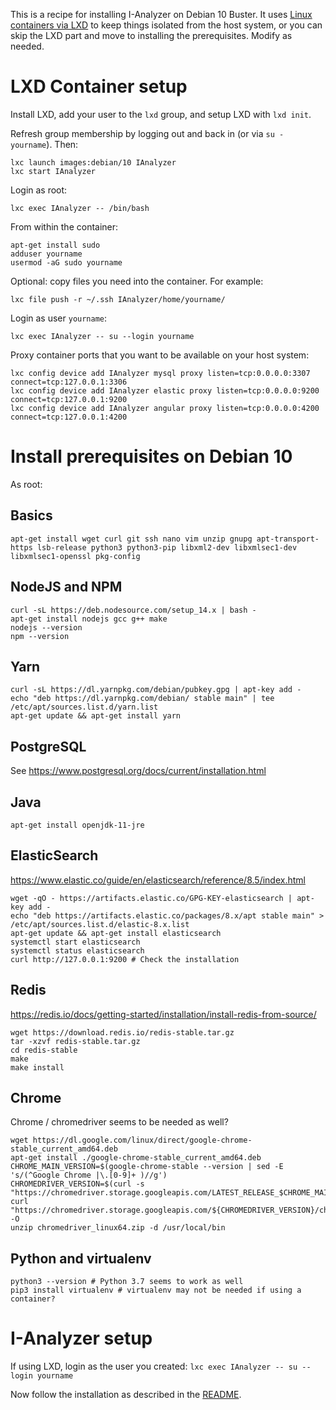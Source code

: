This is a recipe for installing I-Analyzer on Debian 10 Buster. It uses [Linux containers via LXD](https://linuxcontainers.org/lxd/getting-started-cli/) to keep things isolated from the host system, or you can skip the LXD part and move to installing the prerequisites. Modify as needed.

# LXD Container setup

Install LXD, add your user to the `lxd` group, and setup LXD with `lxd init`.

Refresh group membership by logging out and back in (or via `su - yourname`). Then:

    lxc launch images:debian/10 IAnalyzer
    lxc start IAnalyzer

Login as root:

`lxc exec IAnalyzer -- /bin/bash`

From within the container:

    apt-get install sudo
    adduser yourname
    usermod -aG sudo yourname

Optional: copy files you need into the container. For example:

`lxc file push -r ~/.ssh IAnalyzer/home/yourname/`

Login as user `yourname`:

`lxc exec IAnalyzer -- su --login yourname`

Proxy container ports that you want to be available on your host system:

    lxc config device add IAnalyzer mysql proxy listen=tcp:0.0.0.0:3307 connect=tcp:127.0.0.1:3306
    lxc config device add IAnalyzer elastic proxy listen=tcp:0.0.0.0:9200 connect=tcp:127.0.0.1:9200
    lxc config device add IAnalyzer angular proxy listen=tcp:0.0.0.0:4200 connect=tcp:127.0.0.1:4200


# Install prerequisites on Debian 10

As root:

## Basics

`apt-get install wget curl git ssh nano vim unzip gnupg apt-transport-https lsb-release python3 python3-pip libxml2-dev libxmlsec1-dev libxmlsec1-openssl pkg-config`

## NodeJS and NPM

    curl -sL https://deb.nodesource.com/setup_14.x | bash -
    apt-get install nodejs gcc g++ make
    nodejs --version
    npm --version

## Yarn

    curl -sL https://dl.yarnpkg.com/debian/pubkey.gpg | apt-key add -
    echo "deb https://dl.yarnpkg.com/debian/ stable main" | tee /etc/apt/sources.list.d/yarn.list
    apt-get update && apt-get install yarn

## PostgreSQL

See https://www.postgresql.org/docs/current/installation.html

## Java

`apt-get install openjdk-11-jre`


## ElasticSearch

https://www.elastic.co/guide/en/elasticsearch/reference/8.5/index.html


    wget -qO - https://artifacts.elastic.co/GPG-KEY-elasticsearch | apt-key add -
    echo "deb https://artifacts.elastic.co/packages/8.x/apt stable main" > /etc/apt/sources.list.d/elastic-8.x.list
    apt-get update && apt-get install elasticsearch
    systemctl start elasticsearch
    systemctl status elasticsearch
    curl http://127.0.0.1:9200 # Check the installation


## Redis

https://redis.io/docs/getting-started/installation/install-redis-from-source/

    wget https://download.redis.io/redis-stable.tar.gz
    tar -xzvf redis-stable.tar.gz
    cd redis-stable
    make
    make install


## Chrome

Chrome / chromedriver seems to be needed as well?

    wget https://dl.google.com/linux/direct/google-chrome-stable_current_amd64.deb
    apt-get install ./google-chrome-stable_current_amd64.deb
    CHROME_MAIN_VERSION=$(google-chrome-stable --version | sed -E 's/(^Google Chrome |\.[0-9]+ )//g')
    CHROMEDRIVER_VERSION=$(curl -s "https://chromedriver.storage.googleapis.com/LATEST_RELEASE_$CHROME_MAIN_VERSION")
    curl "https://chromedriver.storage.googleapis.com/${CHROMEDRIVER_VERSION}/chromedriver_linux64.zip" -O
    unzip chromedriver_linux64.zip -d /usr/local/bin


## Python and virtualenv

    python3 --version # Python 3.7 seems to work as well
    pip3 install virtualenv # virtualenv may not be needed if using a container?


# I-Analyzer setup

If using LXD, login as the user you created: `lxc exec IAnalyzer -- su --login yourname`

Now follow the installation as described in the [README](https://github.com/UUDigitalHumanitieslab/I-analyzer/blob/develop/README.md).
